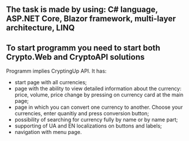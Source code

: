 The task is made by using:
C# language, ASP.NET Core, Blazor framework, multi-layer architecture, LINQ
-------------------------------------------------------------------------------------
To start programm you need to start both Crypto.Web and CryptoAPI solutions
-------------------------------------------------------------------------------------
Programm implies CryptingUp API.
It has:
- start page with all currencies;
- page with the ability to view detailed information about the currency: price, volume, price change by pressing on currency card at the main page;
- page in which you can convert one currency to another. Choose your currencies, enter quanitiy and press conversion button;
- possibility of searching for currency fully by name or by name part;
- supporting of UA and EN localizations on buttons and labels;
- navigation with menu page.
